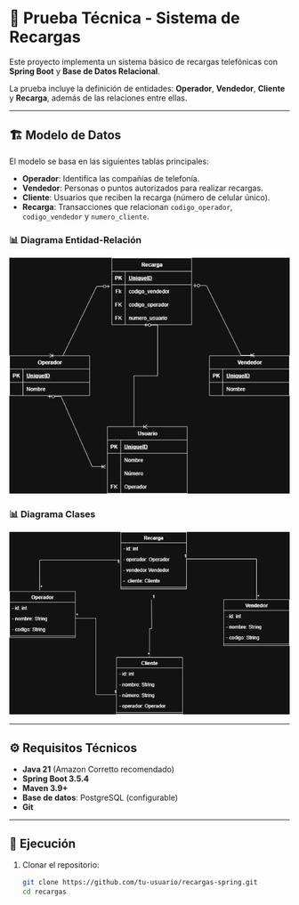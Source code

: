# 📱 Prueba Técnica - Sistema de Recargas

Este proyecto implementa un sistema básico de recargas telefónicas con **Spring Boot** y **Base de Datos Relacional**.  

La prueba incluye la definición de entidades: **Operador**, **Vendedor**, **Cliente** y **Recarga**, además de las relaciones entre ellas.

---

## 🏗️ Modelo de Datos

El modelo se basa en las siguientes tablas principales:

- **Operador**: Identifica las compañías de telefonía.
- **Vendedor**: Personas o puntos autorizados para realizar recargas.
- **Cliente**: Usuarios que reciben la recarga (número de celular único).
- **Recarga**: Transacciones que relacionan `codigo_operador`, `codigo_vendedor` y `numero_cliente`.

### 📊 Diagrama Entidad-Relación

![Diagrama ER](./docs/DiagramaRelacional.png)


### 📊 Diagrama Clases

![Diagrama CL](./docs/DiagramaClases.png)

---

## ⚙️ Requisitos Técnicos

- **Java 21** (Amazon Corretto recomendado)
- **Spring Boot 3.5.4**
- **Maven 3.9+**
- **Base de datos**: PostgreSQL (configurable)
- **Git**

---

## 🚀 Ejecución

1. Clonar el repositorio:
   ```bash
   git clone https://github.com/tu-usuario/recargas-spring.git
   cd recargas

